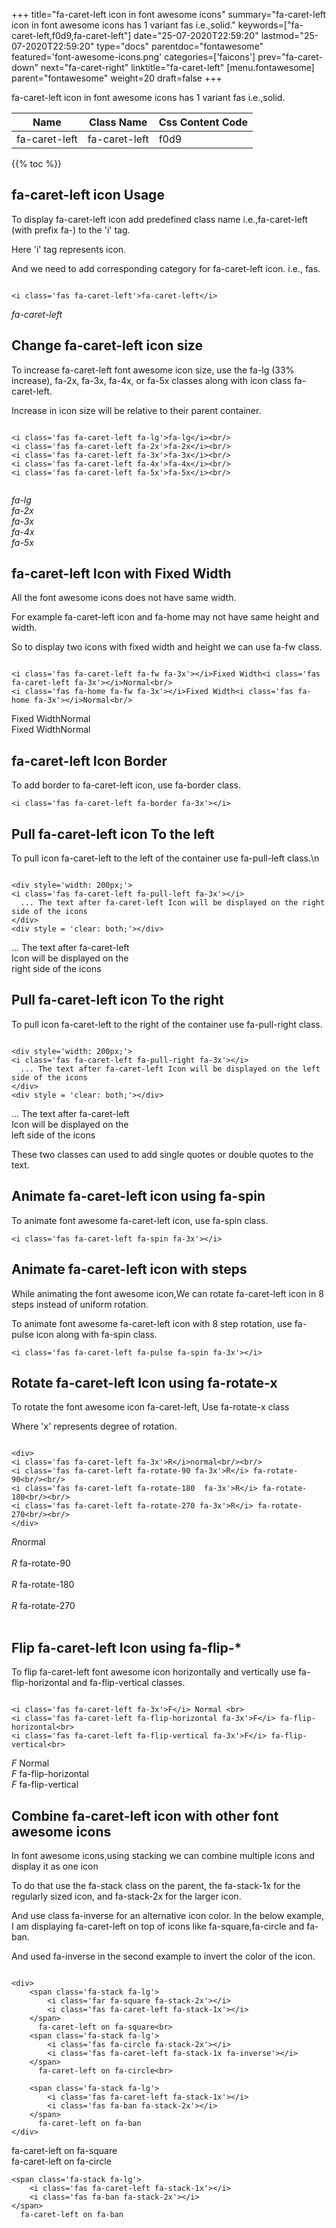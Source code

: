 +++
title="fa-caret-left icon in font awesome icons"
summary="fa-caret-left icon in font awesome icons has 1 variant fas i.e.,solid."
keywords=["fa-caret-left,f0d9,fa-caret-left"]
date="25-07-2020T22:59:20"
lastmod="25-07-2020T22:59:20"
type="docs"
parentdoc="fontawesome"
featured='font-awesome-icons.png'
categories=['faicons']
prev="fa-caret-down"
next="fa-caret-right"
linktitle="fa-caret-left"
[menu.fontawesome]
parent="fontawesome"
weight=20
draft=false
+++


fa-caret-left icon in font awesome icons has 1 variant fas i.e.,solid.

<div class='table-responsive'><table class='table'><thead><tr><th>Name</th><th>Class Name</th><th>Css Content Code</th></tr></thead><tbody><tr><td>fa-caret-left</td><td>fa-caret-left</td><td>f0d9</td></tr></tbody></table></div>


{{% toc %}}


## fa-caret-left icon Usage

To display fa-caret-left icon add predefined class name i.e.,fa-caret-left (with prefix fa-) to the 'i' tag.

Here 'i' tag represents icon.

And we need to add corresponding category for fa-caret-left icon. i.e., fas.


```

<i class='fas fa-caret-left'>fa-caret-left</i>
```

<i class='fas fa-caret-left'>fa-caret-left</i>




## Change fa-caret-left icon size
To increase fa-caret-left font awesome icon size, use the fa-lg (33% increase), fa-2x, fa-3x, fa-4x, or fa-5x classes along with icon class fa-caret-left.

Increase in icon size will be relative to their parent container. 

```

<i class='fas fa-caret-left fa-lg'>fa-lg</i><br/>
<i class='fas fa-caret-left fa-2x'>fa-2x</i><br/>
<i class='fas fa-caret-left fa-3x'>fa-3x</i><br/>
<i class='fas fa-caret-left fa-4x'>fa-4x</i><br/>
<i class='fas fa-caret-left fa-5x'>fa-5x</i><br/>
            
```

<i class='fas fa-caret-left fa-lg'>fa-lg</i><br/>
<i class='fas fa-caret-left fa-2x'>fa-2x</i><br/>
<i class='fas fa-caret-left fa-3x'>fa-3x</i><br/>
<i class='fas fa-caret-left fa-4x'>fa-4x</i><br/>
<i class='fas fa-caret-left fa-5x'>fa-5x</i><br/>
            



## fa-caret-left Icon with Fixed Width 

All the font awesome icons does not have same width.

For example fa-caret-left icon and fa-home may not have same height and width.

So to display two icons with fixed width and height we can use fa-fw class.


```

<i class='fas fa-caret-left fa-fw fa-3x'></i>Fixed Width<i class='fas fa-caret-left fa-3x'></i>Normal<br/>
<i class='fas fa-home fa-fw fa-3x'></i>Fixed Width<i class='fas fa-home fa-3x'></i>Normal<br/>
```

<i class='fas fa-caret-left fa-fw fa-3x'></i>Fixed Width<i class='fas fa-caret-left fa-3x'></i>Normal<br/>
<i class='fas fa-home fa-fw fa-3x'></i>Fixed Width<i class='fas fa-home fa-3x'></i>Normal<br/>



## fa-caret-left Icon Border 

To add border to fa-caret-left icon, use fa-border class.


```
<i class='fas fa-caret-left fa-border fa-3x'></i>

```
<i class='fas fa-caret-left fa-border fa-3x'></i>





## Pull fa-caret-left icon To the left

To pull icon fa-caret-left to the left of the container use fa-pull-left class.\n

```

<div style='width: 200px;'>
<i class='fas fa-caret-left fa-pull-left fa-3x'></i>
  ... The text after fa-caret-left Icon will be displayed on the right side of the icons
</div>
<div style = 'clear: both;'></div>
```

<div style='width: 200px;'>
<i class='fas fa-caret-left fa-pull-left fa-3x'></i>
  ... The text after fa-caret-left Icon will be displayed on the right side of the icons
</div>
<div style = 'clear: both;'></div>




## Pull fa-caret-left icon To the right
To pull icon fa-caret-left to the right of the container use fa-pull-right class.

```

<div style='width: 200px;'>
<i class='fas fa-caret-left fa-pull-right fa-3x'></i>
  ... The text after fa-caret-left Icon will be displayed on the left side of the icons
</div>
<div style = 'clear: both;'></div>
```

<div style='width: 200px;'>
<i class='fas fa-caret-left fa-pull-right fa-3x'></i>
  ... The text after fa-caret-left Icon will be displayed on the left side of the icons
</div>
<div style = 'clear: both;'></div>

These two classes can used to add single quotes or double quotes to the text.


## Animate fa-caret-left icon using fa-spin
To animate font awesome fa-caret-left icon, use fa-spin class.

```
<i class='fas fa-caret-left fa-spin fa-3x'></i>
```
<i class='fas fa-caret-left fa-spin fa-3x'></i>




## Animate fa-caret-left icon with steps
While animating the font awesome icon,We can rotate fa-caret-left icon in 8 steps instead of uniform rotation.

To animate font awesome fa-caret-left icon with 8 step rotation, use fa-pulse icon along with fa-spin class.


```
<i class='fas fa-caret-left fa-pulse fa-spin fa-3x'></i>

```
<i class='fas fa-caret-left fa-pulse fa-spin fa-3x'></i>





## Rotate fa-caret-left Icon using fa-rotate-x
To rotate the font awesome icon fa-caret-left, Use fa-rotate-x class

Where 'x' represents degree of rotation.


```

<div>
<i class='fas fa-caret-left fa-3x'>R</i>normal<br/><br/>
<i class='fas fa-caret-left fa-rotate-90 fa-3x'>R</i> fa-rotate-90<br/><br/> 
<i class='fas fa-caret-left fa-rotate-180  fa-3x'>R</i> fa-rotate-180<br/><br/> 
<i class='fas fa-caret-left fa-rotate-270 fa-3x'>R</i> fa-rotate-270<br/><br/>
</div>
```

<div>
<i class='fas fa-caret-left fa-3x'>R</i>normal<br/><br/>
<i class='fas fa-caret-left fa-rotate-90 fa-3x'>R</i> fa-rotate-90<br/><br/> 
<i class='fas fa-caret-left fa-rotate-180  fa-3x'>R</i> fa-rotate-180<br/><br/> 
<i class='fas fa-caret-left fa-rotate-270 fa-3x'>R</i> fa-rotate-270<br/><br/>
</div>




## Flip fa-caret-left Icon using fa-flip-*
To flip fa-caret-left font awesome icon horizontally and vertically use fa-flip-horizontal and fa-flip-vertical classes. 

```

<i class='fas fa-caret-left fa-3x'>F</i> Normal <br>
<i class='fas fa-caret-left fa-flip-horizontal fa-3x'>F</i> fa-flip-horizontal<br>
<i class='fas fa-caret-left fa-flip-vertical fa-3x'>F</i> fa-flip-vertical<br>
```

<i class='fas fa-caret-left fa-3x'>F</i> Normal <br>
<i class='fas fa-caret-left fa-flip-horizontal fa-3x'>F</i> fa-flip-horizontal<br>
<i class='fas fa-caret-left fa-flip-vertical fa-3x'>F</i> fa-flip-vertical<br>




## Combine fa-caret-left icon with other font awesome icons
In font awesome icons,using stacking we can combine multiple icons and display it as one icon 

To do that use the fa-stack class on the parent, the fa-stack-1x for the regularly sized icon, and fa-stack-2x for the larger icon.

And use class fa-inverse for an alternative icon color. 
In the below example, I am displaying fa-caret-left on top of icons like fa-square,fa-circle and fa-ban.

And used fa-inverse in the second example to invert the color of the icon.

```

<div>
    <span class='fa-stack fa-lg'>
        <i class='far fa-square fa-stack-2x'></i>
        <i class='fas fa-caret-left fa-stack-1x'></i>
    </span>
      fa-caret-left on fa-square<br>
    <span class='fa-stack fa-lg'>
        <i class='fas fa-circle fa-stack-2x'></i>
        <i class='fas fa-caret-left fa-stack-1x fa-inverse'></i>
    </span>
      fa-caret-left on fa-circle<br>

    <span class='fa-stack fa-lg'>
        <i class='fas fa-caret-left fa-stack-1x'></i>
        <i class='fas fa-ban fa-stack-2x'></i>
    </span>
      fa-caret-left on fa-ban
</div>
```

<div>
    <span class='fa-stack fa-lg'>
        <i class='far fa-square fa-stack-2x'></i>
        <i class='fas fa-caret-left fa-stack-1x'></i>
    </span>
      fa-caret-left on fa-square<br>
    <span class='fa-stack fa-lg'>
        <i class='fas fa-circle fa-stack-2x'></i>
        <i class='fas fa-caret-left fa-stack-1x fa-inverse'></i>
    </span>
      fa-caret-left on fa-circle<br>

    <span class='fa-stack fa-lg'>
        <i class='fas fa-caret-left fa-stack-1x'></i>
        <i class='fas fa-ban fa-stack-2x'></i>
    </span>
      fa-caret-left on fa-ban
</div>






